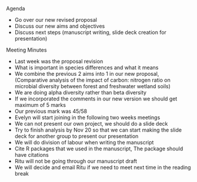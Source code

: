Agenda
- Go over our new revised proposal
- Discuss our new aims and objectives
- Discuss next steps (manuscript writing, slide deck creation for presentation)

Meeting Minutes
- Last week was the proposal revision 
- What is important in species differences and what it means
- We combine the previous 2 aims into 1 in our new proposal, (Comparative analysis of the impact of carbon: nitrogen ratio on microbial diversity between forest and freshwater wetland soils)
- We are doing alpha diversity rather than beta diversity
- If we incorporated the comments in our new version we should get maximum of 5 marks
- Our previous mark was 45/58
- Evelyn will start joining in the following two weeks meetings
- We can not present our own project, we should do a slide deck 
- Try to finish analysis by Nov 20 so that we can start making the slide deck for another group to present our presentation 
- We will do division of labour when writing the manuscript
- Cite R packages that we used in the manuscript, The package should have citations
- Ritu will not be going through our manuscript draft
- We will decide and email Ritu if we need to meet next time in the reading break 
